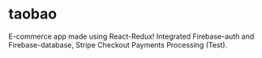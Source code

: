 # taobao
E-commerce app made using React-Redux! Integrated Firebase-auth and Firebase-database, Stripe Checkout Payments Processing (Test).  
